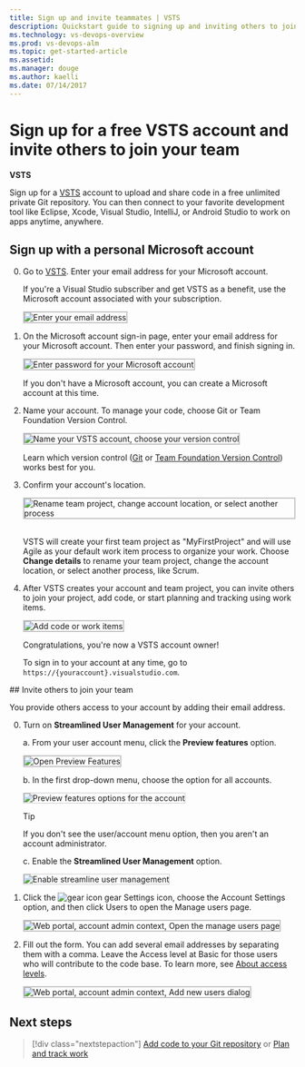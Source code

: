 ```yaml
---
title: Sign up and invite teammates | VSTS  
description: Quickstart guide to signing up and inviting others to join a team project in VSTS 
ms.technology: vs-devops-overview 
ms.prod: vs-devops-alm
ms.topic: get-started-article
ms.assetid: 
ms.manager: douge
ms.author: kaelli
ms.date: 07/14/2017
---
```


# Sign up for a free VSTS account and invite others to join your team  
**VSTS**
 
Sign up for a [VSTS](https://www.visualstudio.com/products/visual-studio-team-services-vs) 
account to upload and share code in a free unlimited private 
Git repository. You can then connect to your favorite development tool like Eclipse, Xcode, 
Visual Studio, IntelliJ, or Android Studio to work on apps anytime, anywhere. 


<a name="MicrosoftAccount"></a>
##	Sign up with a personal Microsoft account

0.	Go to [VSTS](https://go.microsoft.com/fwlink/?LinkId=307137&clcid=0x409). 
Enter your email address for your Microsoft account. 

	If you're a Visual Studio subscriber 
	and get VSTS as a benefit, 
	use the Microsoft account associated with your subscription. 

	<img src="../accounts/_img/_shared/sign-in.png" alt="Enter your email address" style="border: 2px solid #C3C3C3;" /> 

0.	On the Microsoft account sign-in page, 
enter your email address for your Microsoft account. 
Then enter your password, and finish signing in.

	<img src="../accounts/_img/_shared/sign-in-msa2.png" alt="Enter password for your Microsoft account" style="border: 2px solid #C3C3C3;" /> 

	If you don't have a Microsoft account, 
	you can create a Microsoft account at this time. 

0.	Name your  account. 
To manage your code, choose Git or Team Foundation Version Control.

	<img src="../accounts/_img/sign-up-visual-studio-team-services/create-team-services-account.png" alt="Name your VSTS account, choose your version control" style="border: 2px solid #C3C3C3;" /> 

	Learn which version control ([Git](../git/overview.md) 
	or [Team Foundation Version Control](../tfvc/overview.md)) 
	works best for you.

0.	Confirm your account's location. 

	<img src="../accounts/_img/sign-up-visual-studio-team-services/check-account-location-standard.png" alt="Rename team project, change account location, or select another process" style="border: 2px solid #C3C3C3;" /> 
	
	VSTS will create your first team project as "MyFirstProject" 
	and will use Agile as your default work item process to organize your work. 
	Choose **Change details** to 
	rename your team project, change the account location, or select another process, like Scrum.

0.	After VSTS creates your account and team project, 
you can invite others to join your project, add code, or start planning and tracking using work items.

	<img src="../accounts/_img/_shared/team-project-created.png" alt="Add code or work items" style="border: 2px solid #C3C3C3;" /> 

	Congratulations, you're now a VSTS account owner! 

	To sign in to your account at any time, go to ```https://{youraccount}.visualstudio.com```.

<a id="invite-others" />
## Invite others to join your team 

You provide others access to your account by adding their email address. 

0. Turn on **Streamlined User Management** for your account. 
 
	a. From your user account menu, click the **Preview features** option.   
	<!--- <img src="_img/invite-users-open-preview-features.png" alt="Click on your user account menu, choose Preview Features" style="border: 2px solid #C3C3C3;" /> -->
	<img src="../_shared/_img/preview-features-open.png" alt="Open Preview Features" style="border: 2px solid #C3C3C3;" /> 

	b. In the first drop-down menu, choose the option for all accounts. 

	<img src="../collaborate/_img/preview-features-admin-s117.png" alt="Preview features options for the account" style="border: 1px solid #CCCCCC;" /> 

	>[!TIP]  
	>If you don't see the user/account menu option, then you aren't an account administrator. 

	c. Enable the **Streamlined User Management** option. 

	<img src="_img/sign-up-invite-users-streamline-user-mngment.png" alt="Enable streamline user management" style="border: 1px solid #CCCCCC;" /> 

0. Click the ![gear icon](../_img/icons/gear-icon.png) gear Settings icon, choose the Account Settings option, and then click Users to open the Manage users page. 

	<img src="_img/invite-users-manage-admin-page.png" alt="Web portal, account admin context, Open the manage users page" style="border: 2px solid #C3C3C3;" />  

0. Fill out the form. You can add several email addresses by separating them with a comma. Leave the Access level at Basic for those users who will contribute to the code base. To learn more, see [About access levels](../security/access-levels.md). 
 
	<img src="_img/invite-users-add-user-dialog.png" alt="Web portal, account admin context, Add new users dialog" style="border: 2px solid #C3C3C3;" />   

## Next steps  
 
> [!div class="nextstepaction"]
> [Add code to your Git repository](code-with-git.md) 
> or 
> [Plan and track work](plan-track-work.md) 
 